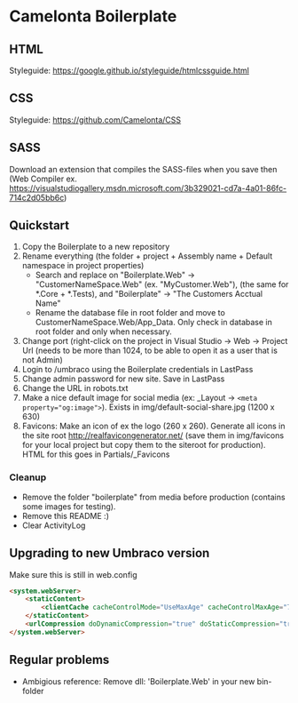﻿# Camelonta Boilerplate

## HTML
Styleguide: https://google.github.io/styleguide/htmlcssguide.html

## CSS
Styleguide: https://github.com/Camelonta/CSS

## SASS  
Download an extension that compiles the SASS-files when you save then (Web Compiler ex. https://visualstudiogallery.msdn.microsoft.com/3b329021-cd7a-4a01-86fc-714c2d05bb6c)


## Quickstart

1. Copy the Boilerplate to a new repository
2. Rename everything (the folder + project + Assembly name + Default namespace in project properties)
	* Search and replace on "Boilerplate.Web" -> "CustomerNameSpace.Web" (ex. "MyCustomer.Web"), (the same for *.Core + *.Tests), and "Boilerplate" -> "The Customers Acctual Name"
	* Rename the database file in root folder and move to CustomerNameSpace.Web/App_Data. Only check in database in root folder and only when necessary.
3. Change port (right-click on the project in Visual Studio -> Web -> Project Url  (needs to be more than 1024, to be able to open it as a user that is not Admin)
4. Login to /umbraco using the Boilerplate credentials in LastPass
5. Change admin password for new site. Save in LastPass
6. Change the URL in robots.txt
7. Make a nice default image for social media (ex: _Layout -> ```<meta property="og:image">```). Exists in img/default-social-share.jpg (1200 x 630)
8. Favicons: Make an icon of ex the logo (260 x 260). Generate all icons in the site root http://realfavicongenerator.net/ (save them in img/favicons for your local project but copy them to the siteroot for production). HTML for this goes in Partials/_Favicons

### Cleanup
* Remove the folder "boilerplate" from media before production (contains some images for testing).
* Remove this README :)
* Clear ActivityLog

## Upgrading to new Umbraco version
Make sure this is still in web.config
```html
<system.webServer>
	<staticContent>
		<clientCache cacheControlMode="UseMaxAge" cacheControlMaxAge="7.00:00:00" />
	</staticContent>
	<urlCompression doDynamicCompression="true" doStaticCompression="true" dynamicCompressionBeforeCache="true"/>
</system.webServer>
```

## Regular problems
* Ambigious reference: Remove dll: 'Boilerplate.Web' in your new bin-folder